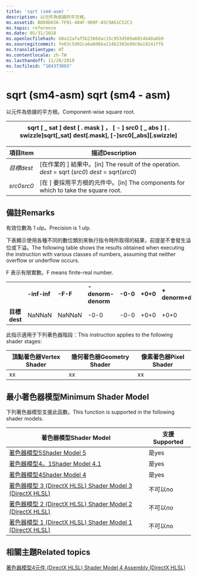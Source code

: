 ```yaml
---
title: 'sqrt (sm4-asm) '
description: 以元件為依據的平方根。
ms.assetid: B860D656-7F01-484F-909F-A5C9A61C52C3
ms.topic: reference
ms.date: 05/31/2018
ms.openlocfilehash: b0a12afaf5b2366dac15c953d509a6814b48a6b9
ms.sourcegitcommit: fe03c5d92ca6a0d66a114b2303e99c0a19241ffb
ms.translationtype: HT
ms.contentlocale: zh-TW
ms.lasthandoff: 11/20/2019
ms.locfileid: "104373803"
---
```

# <a name="sqrt-sm4---asm"></a><span data-ttu-id="9a223-103">sqrt (sm4-asm) </span><span class="sxs-lookup"><span data-stu-id="9a223-103">sqrt (sm4 - asm)</span></span>

<span data-ttu-id="9a223-104">以元件為依據的平方根。</span><span class="sxs-lookup"><span data-stu-id="9a223-104">Component-wise square root.</span></span>



| <span data-ttu-id="9a223-105">sqrt \[ \_ sat \] dest \[ . mask \] ， \[ - \] src0 \[ \_ abs \] \[ . swizzle\]</span><span class="sxs-lookup"><span data-stu-id="9a223-105">sqrt\[\_sat\] dest\[.mask\], \[-\]src0\[\_abs\]\[.swizzle\]</span></span> |
|-------------------------------------------------------------|



 



| <span data-ttu-id="9a223-106">項目</span><span class="sxs-lookup"><span data-stu-id="9a223-106">Item</span></span>                                                            | <span data-ttu-id="9a223-107">描述</span><span class="sxs-lookup"><span data-stu-id="9a223-107">Description</span></span>                                                                     |
|-----------------------------------------------------------------|---------------------------------------------------------------------------------|
| <span data-ttu-id="9a223-108"><span id="dest"></span><span id="DEST"></span>*目標*</span><span class="sxs-lookup"><span data-stu-id="9a223-108"><span id="dest"></span><span id="DEST"></span>*dest*</span></span><br/> | <span data-ttu-id="9a223-109">\[在作業的 \] 結果中。</span><span class="sxs-lookup"><span data-stu-id="9a223-109">\[in\] The result of the operation.</span></span><br/> <span data-ttu-id="9a223-110">*dest* = sqrt (*src0*) </span><span class="sxs-lookup"><span data-stu-id="9a223-110">*dest* = sqrt(*src0*)</span></span><br/> |
| <span data-ttu-id="9a223-111"><span id="src0"></span><span id="SRC0"></span>*src0*</span><span class="sxs-lookup"><span data-stu-id="9a223-111"><span id="src0"></span><span id="SRC0"></span>*src0*</span></span><br/> | <span data-ttu-id="9a223-112">\[在 \] 要採用平方根的元件中。</span><span class="sxs-lookup"><span data-stu-id="9a223-112">\[in\] The components for which to take the square root.</span></span><br/>             |



 

## <a name="remarks"></a><span data-ttu-id="9a223-113">備註</span><span class="sxs-lookup"><span data-stu-id="9a223-113">Remarks</span></span>

<span data-ttu-id="9a223-114">有效位數為 1 ulp。</span><span class="sxs-lookup"><span data-stu-id="9a223-114">Precision is 1 ulp.</span></span>

<span data-ttu-id="9a223-115">下表顯示使用各種不同的數位類別來執行指令時所取得的結果，前提是不會發生溢位或下溢。</span><span class="sxs-lookup"><span data-stu-id="9a223-115">The following table shows the results obtained when executing the instruction with various classes of numbers, assuming that neither overflow or underflow occurs.</span></span>

<span data-ttu-id="9a223-116">F 表示有限實數。</span><span class="sxs-lookup"><span data-stu-id="9a223-116">F means finite-real number.</span></span>



|          |          |        |             |        |        |             |        |          |         |
|----------|----------|--------|-------------|--------|--------|-------------|--------|----------|---------|
|          | <span data-ttu-id="9a223-117">**-inf**</span><span class="sxs-lookup"><span data-stu-id="9a223-117">**-inf**</span></span> | <span data-ttu-id="9a223-118">**-F**</span><span class="sxs-lookup"><span data-stu-id="9a223-118">**-F**</span></span> | <span data-ttu-id="9a223-119">**-denorm**</span><span class="sxs-lookup"><span data-stu-id="9a223-119">**-denorm**</span></span> | <span data-ttu-id="9a223-120">**-0**</span><span class="sxs-lookup"><span data-stu-id="9a223-120">**-0**</span></span> | <span data-ttu-id="9a223-121">**+0**</span><span class="sxs-lookup"><span data-stu-id="9a223-121">**+0**</span></span> | <span data-ttu-id="9a223-122">**+ denorm**</span><span class="sxs-lookup"><span data-stu-id="9a223-122">**+denorm**</span></span> | <span data-ttu-id="9a223-123">**+ F**</span><span class="sxs-lookup"><span data-stu-id="9a223-123">**+F**</span></span> | <span data-ttu-id="9a223-124">**+ inf**</span><span class="sxs-lookup"><span data-stu-id="9a223-124">**+inf**</span></span> | <span data-ttu-id="9a223-125">**NaN**</span><span class="sxs-lookup"><span data-stu-id="9a223-125">**NaN**</span></span> |
| <span data-ttu-id="9a223-126">**目標**</span><span class="sxs-lookup"><span data-stu-id="9a223-126">**dest**</span></span> | <span data-ttu-id="9a223-127">NaN</span><span class="sxs-lookup"><span data-stu-id="9a223-127">NaN</span></span>      | <span data-ttu-id="9a223-128">NaN</span><span class="sxs-lookup"><span data-stu-id="9a223-128">NaN</span></span>    | <span data-ttu-id="9a223-129">-0</span><span class="sxs-lookup"><span data-stu-id="9a223-129">-0</span></span>          | <span data-ttu-id="9a223-130">-0</span><span class="sxs-lookup"><span data-stu-id="9a223-130">-0</span></span>     | <span data-ttu-id="9a223-131">+0</span><span class="sxs-lookup"><span data-stu-id="9a223-131">+0</span></span>     | <span data-ttu-id="9a223-132">+0</span><span class="sxs-lookup"><span data-stu-id="9a223-132">+0</span></span>          | <span data-ttu-id="9a223-133">+F</span><span class="sxs-lookup"><span data-stu-id="9a223-133">+F</span></span>     | <span data-ttu-id="9a223-134">+inf</span><span class="sxs-lookup"><span data-stu-id="9a223-134">+inf</span></span>     | <span data-ttu-id="9a223-135">NaN</span><span class="sxs-lookup"><span data-stu-id="9a223-135">NaN</span></span>     |



 

<span data-ttu-id="9a223-136">此指示適用于下列著色器階段：</span><span class="sxs-lookup"><span data-stu-id="9a223-136">This instruction applies to the following shader stages:</span></span>



| <span data-ttu-id="9a223-137">頂點著色器</span><span class="sxs-lookup"><span data-stu-id="9a223-137">Vertex Shader</span></span> | <span data-ttu-id="9a223-138">幾何著色器</span><span class="sxs-lookup"><span data-stu-id="9a223-138">Geometry Shader</span></span> | <span data-ttu-id="9a223-139">像素著色器</span><span class="sxs-lookup"><span data-stu-id="9a223-139">Pixel Shader</span></span> |
|---------------|-----------------|--------------|
| <span data-ttu-id="9a223-140">x</span><span class="sxs-lookup"><span data-stu-id="9a223-140">x</span></span>             | <span data-ttu-id="9a223-141">x</span><span class="sxs-lookup"><span data-stu-id="9a223-141">x</span></span>               | <span data-ttu-id="9a223-142">x</span><span class="sxs-lookup"><span data-stu-id="9a223-142">x</span></span>            |



 

## <a name="minimum-shader-model"></a><span data-ttu-id="9a223-143">最小著色器模型</span><span class="sxs-lookup"><span data-stu-id="9a223-143">Minimum Shader Model</span></span>

<span data-ttu-id="9a223-144">下列著色器模型支援此函數。</span><span class="sxs-lookup"><span data-stu-id="9a223-144">This function is supported in the following shader models.</span></span>



| <span data-ttu-id="9a223-145">著色器模型</span><span class="sxs-lookup"><span data-stu-id="9a223-145">Shader Model</span></span>                                              | <span data-ttu-id="9a223-146">支援</span><span class="sxs-lookup"><span data-stu-id="9a223-146">Supported</span></span> |
|-----------------------------------------------------------|-----------|
| [<span data-ttu-id="9a223-147">著色器模型5</span><span class="sxs-lookup"><span data-stu-id="9a223-147">Shader Model 5</span></span>](d3d11-graphics-reference-sm5.md)        | <span data-ttu-id="9a223-148">是</span><span class="sxs-lookup"><span data-stu-id="9a223-148">yes</span></span>       |
| [<span data-ttu-id="9a223-149">著色器模型4。1</span><span class="sxs-lookup"><span data-stu-id="9a223-149">Shader Model 4.1</span></span>](dx-graphics-hlsl-sm4.md)              | <span data-ttu-id="9a223-150">是</span><span class="sxs-lookup"><span data-stu-id="9a223-150">yes</span></span>       |
| [<span data-ttu-id="9a223-151">著色器模型4</span><span class="sxs-lookup"><span data-stu-id="9a223-151">Shader Model 4</span></span>](dx-graphics-hlsl-sm4.md)                | <span data-ttu-id="9a223-152">是</span><span class="sxs-lookup"><span data-stu-id="9a223-152">yes</span></span>       |
| [<span data-ttu-id="9a223-153">著色器模型 3 (DirectX HLSL) </span><span class="sxs-lookup"><span data-stu-id="9a223-153">Shader Model 3 (DirectX HLSL)</span></span>](dx-graphics-hlsl-sm3.md) | <span data-ttu-id="9a223-154">不可以</span><span class="sxs-lookup"><span data-stu-id="9a223-154">no</span></span>        |
| [<span data-ttu-id="9a223-155">著色器模型 2 (DirectX HLSL) </span><span class="sxs-lookup"><span data-stu-id="9a223-155">Shader Model 2 (DirectX HLSL)</span></span>](dx-graphics-hlsl-sm2.md) | <span data-ttu-id="9a223-156">不可以</span><span class="sxs-lookup"><span data-stu-id="9a223-156">no</span></span>        |
| [<span data-ttu-id="9a223-157">著色器模型 1 (DirectX HLSL) </span><span class="sxs-lookup"><span data-stu-id="9a223-157">Shader Model 1 (DirectX HLSL)</span></span>](dx-graphics-hlsl-sm1.md) | <span data-ttu-id="9a223-158">不可以</span><span class="sxs-lookup"><span data-stu-id="9a223-158">no</span></span>        |



 

## <a name="related-topics"></a><span data-ttu-id="9a223-159">相關主題</span><span class="sxs-lookup"><span data-stu-id="9a223-159">Related topics</span></span>

<dl> <dt>

[<span data-ttu-id="9a223-160">著色器模型4元件 (DirectX HLSL) </span><span class="sxs-lookup"><span data-stu-id="9a223-160">Shader Model 4 Assembly (DirectX HLSL)</span></span>](dx-graphics-hlsl-sm4-asm.md)
</dt> </dl>

 

 





